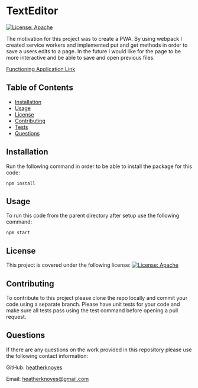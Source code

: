 # TextEditor

[![License: Apache](https://img.shields.io/badge/License-Apache_2.0-blue.svg)](https://opensource.org/licenses/Apache-2.0)

The motivation for this project was to create a PWA. By using webpack I created service workers and implemented put and get methods in order to save a users edits to a page. In the future I would like for the page to be more interactive and be able to save and open previous files.

[Functioning Application Link](https://shrouded-plateau-06073.herokuapp.com/)

## Table of Contents

- [Installation](#installation)
- [Usage](#usage)
- [License](#license)
- [Contributing](#contributing)
- [Tests](#tests)
- [Questions](#questions)

## Installation

Run the following command in order to be able to install the package for this code:

    npm install

## Usage

To run this code from the parent directory after setup use the following command:

    npm start

## License

This project is covered under the following license: [![License: Apache](https://img.shields.io/badge/License-Apache_2.0-blue.svg)](https://opensource.org/licenses/Apache-2.0)

## Contributing

To contribute to this project please clone the repo locally and commit your code using a separate branch. Please have unit tests for your code and make sure all tests pass using the test command before opening a pull request.

## Questions

If there are any questions on the work provided in this repository please use the following contact information:

GitHub: [heatherknoyes](https://github.com/heatherknoyes)

Email: heatherknoyes@gmail.com
